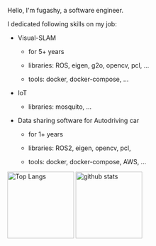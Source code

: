 Hello, I'm fugashy, a software engineer.

I dedicated following skills on my job:

- Visual-SLAM

  - for 5+ years

  - libraries: ROS, eigen, g2o, opencv, pcl, ...

  - tools: docker, docker-compose, ...

- IoT

  - libraries: mosquito, ...

- Data sharing software for Autodriving car

  - for 1+ years

  - libraries: ROS2, eigen, opencv, pcl, 

  - tools: docker, docker-compose, AWS, ...


<p align="left"> 
  <img alt="Top Langs" height="150px" src="https://github-readme-stats.vercel.app/api/top-langs/?username=fugashy&layout=compact&show_icons=true&theme=onedark&hide=jupyter%20notebook,hide=c%23" />
  <img alt="github stats" height="150px" src="https://github-readme-stats.vercel.app/api?username=fugashy&theme=onedark&show_icons=ture" />
</p>

